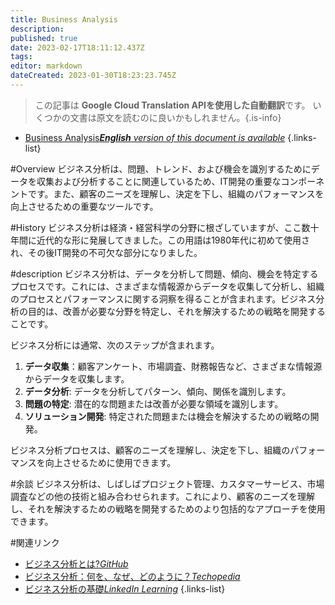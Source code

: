 ```yaml
---
title: Business Analysis
description: 
published: true
date: 2023-02-17T18:11:12.437Z
tags: 
editor: markdown
dateCreated: 2023-01-30T18:23:23.745Z
---
```


> この記事は **Google Cloud Translation APIを使用した自動翻訳**です。
いくつかの文書は原文を読むのに良いかもしれません。{.is-info}
- [Business Analysis***English** version of this document is available*](/en/Knowledge-base/Dictionary/business-analysis)
{.links-list}


#Overview
ビジネス分析は、問題、トレンド、および機会を識別するためにデータを収集および分析することに関連しているため、IT開発の重要なコンポーネントです。また、顧客のニーズを理解し、決定を下し、組織のパフォーマンスを向上させるための重要なツールです。

#History
ビジネス分析は経済・経営科学の分野に根ざしていますが、ここ数十年間に近代的な形に発展してきました。この用語は1980年代に初めて使用され、その後IT開発の不可欠な部分になりました。

#description
ビジネス分析は、データを分析して問題、傾向、機会を特定するプロセスです。これには、さまざまな情報源からデータを収集して分析し、組織のプロセスとパフォーマンスに関する洞察を得ることが含まれます。ビジネス分析の目的は、改善が必要な分野を特定し、それを解決するための戦略を開発することです。

ビジネス分析には通常、次のステップが含まれます。

1. **データ収集**：顧客アンケート、市場調査、財務報告など、さまざまな情報源からデータを収集します。
2. **データ分析**: データを分析してパターン、傾向、関係を識別します。
3. **問題の特定**: 潜在的な問題または改善が必要な領域を識別します。
4. **ソリューション開発**: 特定された問題または機会を解決するための戦略の開発。

ビジネス分析プロセスは、顧客のニーズを理解し、決定を下し、組織のパフォーマンスを向上させるために使用できます。

#余談
ビジネス分析は、しばしばプロジェクト管理、カスタマーサービス、市場調査などの他の技術と組み合わせられます。これにより、顧客のニーズを理解し、それを解決するための戦略を開発するためのより包括的なアプローチを使用できます。

#関連リンク
- [ビジネス分析とは?*GitHub*](https://guides.github.com/introduction/what-is-business-analysis/)
- [ビジネス分析：何を、なぜ、どのように？*Techopedia*](https://www.techopedia.com/definition/31884/business-analysis-what-why-and-how)
- [ビジネス分析の基礎*LinkedIn Learning*](https://www.linkedin.com/learning/business-analysis-fundamentals)
{.links-list}
